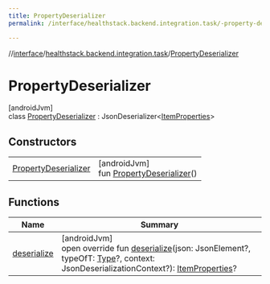 ```yaml
---
title: PropertyDeserializer
permalink: /interface/healthstack.backend.integration.task/-property-deserializer/index.html

---
```

//[interface](../../../index.html)/[healthstack.backend.integration.task](../index.html)/[PropertyDeserializer](index.html)



# PropertyDeserializer



[androidJvm]\
class [PropertyDeserializer](index.html) : JsonDeserializer&lt;[ItemProperties](../-item-properties/index.html)&gt;



## Constructors


| | |
|---|---|
| [PropertyDeserializer](-property-deserializer.html) | [androidJvm]<br>fun [PropertyDeserializer](-property-deserializer.html)() |


## Functions


| Name | Summary |
|---|---|
| [deserialize](deserialize.html) | [androidJvm]<br>open override fun [deserialize](deserialize.html)(json: JsonElement?, typeOfT: [Type](https://developer.android.com/reference/kotlin/java/lang/reflect/Type.html)?, context: JsonDeserializationContext?): [ItemProperties](../-item-properties/index.html)? |

